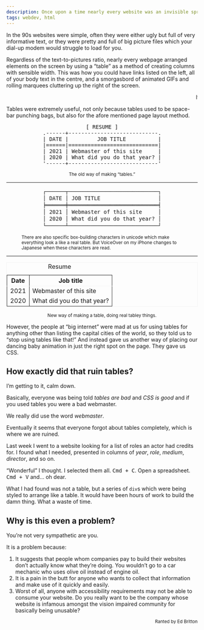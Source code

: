 ```yaml
---
description: Once upon a time nearly every website was an invisible spreadsheet table, now not even a table is a table anymore.
tags: webdev, html
---
```


In the 90s websites were simple, often they were either ugly but full of very informative text, or they were pretty and full of big picture files which your dial-up modem would struggle to load for you.

Regardless of the text-to-pictures ratio, nearly every webpage arranged elements on the screen by using a “table” as a method of creating columns with sensible width. This was how you could have links listed on the left, all of your body text in the centre, and a smorgasbord of animated GIFs and rolling marquees cluttering up the right of the screen.

<aside aria-hidden="true"><marquee>If you missed the internet of the 90s, this is a marquee!</marquee></aside>

Tables were extremely useful, not only because tables used to be space-bar punching bags, but also for the afore mentioned page layout method.

<pre align="center">
[ RESUME ]
.------+----------------------------.
| DATE |         JOB TITLE          |
|======|============================|
| 2021 | Webmaster of this site     |
| 2020 | What did you do that year? |
'------+----------------------------'
</pre>
<p align="center"><small>The old way of making “tables.”</small></p>

<hr color="silver" size="0.5px">

<figure>
<pre align="center" style="line-height:1.3 !important" aria-hidden="true">
┌──────┬────────────────────────────┐
│ DATE │ JOB TITLE                  │
╞══════╪════════════════════════════╡
│ 2021 │ Webmaster of this site     │
│ 2020 │ What did you do that year? │
└──────┴────────────────────────────┘
</pre>
<small><figcaption>There are also specific box-building characters in unicode which make everything look a like a real table. But VoiceOver on my iPhone changes to Japanese when these characters are read.</figcaption></small>
</figure>

<hr color="silver" size="0.5px">

<table align="center" border bordercolor="#f2f2f2" cellspacing="0" cellpadding="8" rules="groups">
<caption>Resume</caption>
<colgroup></colgroup>
<colgroup></colgroup>
<thead>
<tr>
<th>Date</th>
<th>Job title</th>
</tr>
</thead>
<tbody>
<tr>
<td>2021</td>
<td>Webmaster of this site</td>
</tr>
<tr>
<td>2020</td>
<td>What did you do that year?</td>
</tr>
</tbody>
</table>
<p align="center"><small>New way of making a table, doing real tabley things.</small></p>

However, the people at “big internet” were mad at us for using tables for anything other than listing the capital cities of the world, so they told us to “stop using tables like that!” And instead gave us another way of placing our dancing baby animation in just the right spot on the page. They gave us CSS.


## How exactly did that ruin tables?

I’m getting to it, calm down.

Basically, everyone was being told <em>tables are bad</em> and *CSS is good* and if you used tables you were a bad webmaster. <aside>We really did use the word <dfn>webmaster</dfn>.</aside>

Eventually it seems that everyone forgot about tables completely, which is where we are ruined.

Last week I went to a website looking for a list of roles an actor had credits for. I found what I needed, presented in columns of *year*, *role*, *medium*, *director*, and so on.

“Wonderful” I thought. I selected them all. <kbd>Cmd&nbsp;+&nbsp;C</kbd>. Open a spreadsheet. <kbd>Cmd&nbsp;+&nbsp;V</kbd> and… oh dear.

What I had found was not a table, but a series of <code>div</code>s which were being styled to arrange like a table. It would have been hours of work to build the damn thing. What a waste of time.


## Why is this even a problem?

You’re not very sympathetic are you.

It is a problem because:

1. It suggests that people whom companies pay to build their websites don’t actually know what they’re doing. You wouldn’t go to a car mechanic who uses olive oil instead of engine oil.
2. It is a pain in the butt for anyone who wants to collect that information and make use of it quickly and easily.
3. Worst of all, anyone with accessibility requirements may not be able to consume your website. Do you really want to be the company whose website is infamous amongst the vision impaired community for basically being unusable?

<p align="right"><small>Ranted by <span itemprop="author">Ed Britton</span></small>